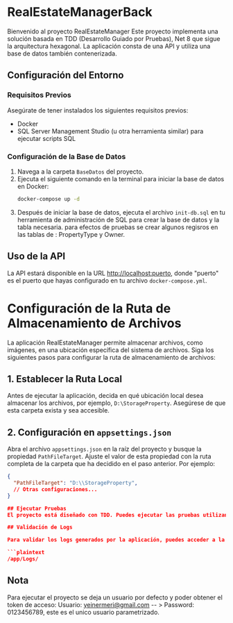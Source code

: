 # RealEstateManagerBack

Bienvenido al proyecto RealEstateManager Este proyecto implementa una solución basada en TDD (Desarrollo Guiado por Pruebas), Net 8 que sigue la arquitectura hexagonal. La aplicación consta de una API y utiliza una base de datos también contenerizada.

## Configuración del Entorno

### Requisitos Previos
Asegúrate de tener instalados los siguientes requisitos previos:
- Docker
- SQL Server Management Studio (u otra herramienta similar) para ejecutar scripts SQL

### Configuración de la Base de Datos
1. Navega a la carpeta `BaseDatos` del proyecto.
2. Ejecuta el siguiente comando en la terminal para iniciar la base de datos en Docker:
    ```bash
    docker-compose up -d
    ```
3. Después de iniciar la base de datos, ejecuta el archivo `init-db.sql` en tu herramienta de administración de SQL para crear la base de datos y la tabla necesaria. para efectos de pruebas se crear algunos regisros en las tablas de  : PropertyType y Owner.
## Uso de la API
La API estará disponible en la URL [http://localhost:puerto](http://localhost:puerto), donde "puerto" es el puerto que hayas configurado en tu archivo `docker-compose.yml`.
# Configuración de la Ruta de Almacenamiento de Archivos

La aplicación RealEstateManager permite almacenar archivos, como imágenes, en una ubicación específica del sistema de archivos. Siga los siguientes pasos para configurar la ruta de almacenamiento de archivos:

## 1. Establecer la Ruta Local

Antes de ejecutar la aplicación, decida en qué ubicación local desea almacenar los archivos, por ejemplo, `D:\StorageProperty`. Asegúrese de que esta carpeta exista y sea accesible.

## 2. Configuración en `appsettings.json`

Abra el archivo `appsettings.json` en la raíz del proyecto y busque la propiedad `PathFileTarget`. Ajuste el valor de esta propiedad con la ruta completa de la carpeta que ha decidido en el paso anterior. Por ejemplo:

```json
{
  "PathFileTarget": "D:\\StorageProperty",
  // Otras configuraciones...
}

## Ejecutar Pruebas
El proyecto está diseñado con TDD. Puedes ejecutar las pruebas utilizando tu entorno de desarrollo preferido.

## Validación de Logs

Para validar los logs generados por la aplicación, puedes acceder a la ruta dentro del contenedor Docker donde se almacenan los logs. La ubicación predeterminada es:

```plaintext
/app/Logs/
```
## Nota
Para ejecutar el proyecto se deja un usuario por defecto y poder obtener el token de acceso: Usuario: yeinermeri@gmail.com -- > Password: 0123456789, este es el unico usuario parametrizado.
